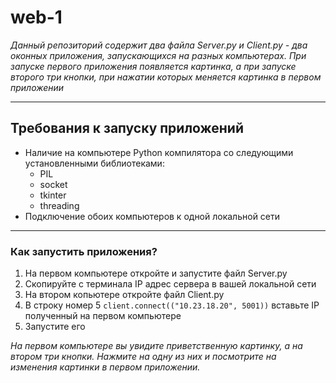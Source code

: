 # web-1
*Данный репозиторий содержит два файла Server.py и Client.py - два оконных приложения, запускающихся на разных компьютерах.
При запуске первого приложения появляется картинка, а при запуске второго три кнопки, при нажатии которых меняется картинка в первом приложении*
__________________
## Требования к запуску приложений
* Наличие на компьютере Python компилятора со следующими установленными библиотеками:
  * PIL
  * socket
  * tkinter
  * threading
* Подключение обоих компьютеров к одной локальной сети
____________________
### Как запустить приложения?
1. На первом компьютере откройте и запустите файл Server.py
2. Скопируйте с терминала IP адрес сервера в вашей локальной сети
3. На втором копьютере откройте файл Client.py
4. В строку номер 5 `client.connect(("10.23.18.20", 5001))` вставьте IP полученный на первом компьютере
5. Запустите его
   
*На первом компьютере вы увидите приветственную картинку, а на втором три кнопки.
Нажмите на одну из них и посмотрите на изменения картинки в первом приложении.*
